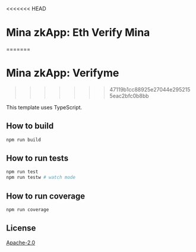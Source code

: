 <<<<<<< HEAD
# Mina zkApp: Eth Verify Mina
=======
# Mina zkApp: Verifyme
>>>>>>> 47119b1cc88925e27044e2952155eac2bfc0b8bb

This template uses TypeScript.

## How to build

```sh
npm run build
```

## How to run tests

```sh
npm run test
npm run testw # watch mode
```

## How to run coverage

```sh
npm run coverage
```

## License

[Apache-2.0](LICENSE)
